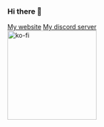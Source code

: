 ### Hi there 👋  

[My website](https://zyrafaq.com)
[My discord server](https://discord.com/invite/bZxyTVUP5g)
<br>
<a href="https://ko-fi.com/zyrafaq">
    <img src="https://storage.ko-fi.com/cdn/brandasset/v2/support_me_on_kofi_beige.png" alt="ko-fi" width="200" />
</a>
